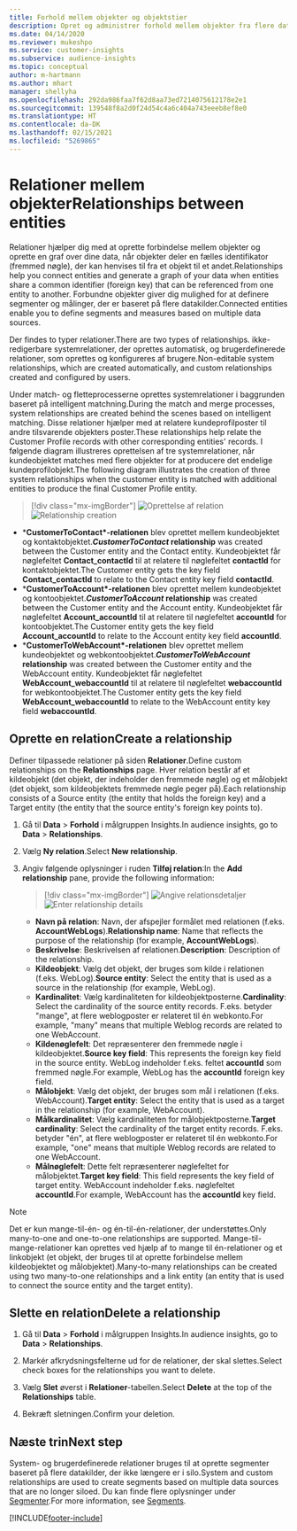 ```yaml
---
title: Forhold mellem objekter og objektstier
description: Opret og administrer forhold mellem objekter fra flere datakilder.
ms.date: 04/14/2020
ms.reviewer: mukeshpo
ms.service: customer-insights
ms.subservice: audience-insights
ms.topic: conceptual
author: m-hartmann
ms.author: mhart
manager: shellyha
ms.openlocfilehash: 292da986faa7f62d8aa73ed7214075612178e2e1
ms.sourcegitcommit: 139548f8a2d0f24d54c4a6c404a743eeeb8ef8e0
ms.translationtype: HT
ms.contentlocale: da-DK
ms.lasthandoff: 02/15/2021
ms.locfileid: "5269865"
---
```

# <a name="relationships-between-entities"></a><span data-ttu-id="9aff1-103">Relationer mellem objekter</span><span class="sxs-lookup"><span data-stu-id="9aff1-103">Relationships between entities</span></span>

<span data-ttu-id="9aff1-104">Relationer hjælper dig med at oprette forbindelse mellem objekter og oprette en graf over dine data, når objekter deler en fælles identifikator (fremmed nøgle), der kan henvises til fra et objekt til et andet.</span><span class="sxs-lookup"><span data-stu-id="9aff1-104">Relationships help you connect entities and generate a graph of your data when entities share a common identifier (foreign key) that can be referenced from one entity to another.</span></span> <span data-ttu-id="9aff1-105">Forbundne objekter giver dig mulighed for at definere segmenter og målinger, der er baseret på flere datakilder.</span><span class="sxs-lookup"><span data-stu-id="9aff1-105">Connected entities enable you to define segments and measures based on multiple data sources.</span></span>

<span data-ttu-id="9aff1-106">Der findes to typer relationer.</span><span class="sxs-lookup"><span data-stu-id="9aff1-106">There are two types of relationships.</span></span> <span data-ttu-id="9aff1-107">ikke-redigerbare systemrelationer, der oprettes automatisk, og brugerdefinerede relationer, som oprettes og konfigureres af brugere.</span><span class="sxs-lookup"><span data-stu-id="9aff1-107">Non-editable system relationships, which are created automatically, and custom relationships created and configured by users.</span></span>

<span data-ttu-id="9aff1-108">Under match- og fletteprocesserne oprettes systemrelationer i baggrunden baseret på intelligent matchning.</span><span class="sxs-lookup"><span data-stu-id="9aff1-108">During the match and merge processes, system relationships are created behind the scenes based on intelligent matching.</span></span> <span data-ttu-id="9aff1-109">Disse relationer hjælper med at relatere kundeprofilposter til andre tilsvarende objekters poster.</span><span class="sxs-lookup"><span data-stu-id="9aff1-109">These relationships help relate the Customer Profile records with other corresponding entities' records.</span></span> <span data-ttu-id="9aff1-110">I følgende diagram illustreres oprettelsen af tre systemrelationer, når kundeobjektet matches med flere objekter for at producere det endelige kundeprofilobjekt.</span><span class="sxs-lookup"><span data-stu-id="9aff1-110">The following diagram illustrates the creation of three system relationships when the customer entity is matched with additional entities to produce the final Customer Profile entity.</span></span>

> [!div class="mx-imgBorder"]
> <span data-ttu-id="9aff1-111">![Oprettelse af relation](media/relationships-entities-merge.png "Oprettelse af relation")</span><span class="sxs-lookup"><span data-stu-id="9aff1-111">![Relationship creation](media/relationships-entities-merge.png "Relationship creation")</span></span>

- <span data-ttu-id="9aff1-112">\***CustomerToContact\*-relationen** blev oprettet mellem kundeobjektet og kontaktobjektet.</span><span class="sxs-lookup"><span data-stu-id="9aff1-112">***CustomerToContact* relationship** was created between the Customer entity and the Contact entity.</span></span> <span data-ttu-id="9aff1-113">Kundeobjektet får nøglefeltet **Contact_contactId** til at relatere til nøglefeltet **contactId** for kontaktobjektet.</span><span class="sxs-lookup"><span data-stu-id="9aff1-113">The Customer entity gets the key field **Contact_contactId** to relate to the Contact entity key field **contactId**.</span></span>
- <span data-ttu-id="9aff1-114">\***CustomerToAccount\*-relationen** blev oprettet mellem kundeobjektet og kontoobjektet.</span><span class="sxs-lookup"><span data-stu-id="9aff1-114">***CustomerToAccount* relationship** was created between the Customer entity and the Account entity.</span></span> <span data-ttu-id="9aff1-115">Kundeobjektet får nøglefeltet **Account_accountId** til at relatere til nøglefeltet **accountId** for kontoobjektet.</span><span class="sxs-lookup"><span data-stu-id="9aff1-115">The Customer entity gets the key field **Account_accountId** to relate to the Account entity key field **accountId**.</span></span>
- <span data-ttu-id="9aff1-116">\***CustomerToWebAccount\*-relationen** blev oprettet mellem kundeobjektet og webkontoobjektet.</span><span class="sxs-lookup"><span data-stu-id="9aff1-116">***CustomerToWebAccount* relationship** was created between the Customer entity and the WebAccount entity.</span></span> <span data-ttu-id="9aff1-117">Kundeobjektet får nøglefeltet **WebAccount_webaccountId** til at relatere til nøglefeltet **webaccountId** for webkontoobjektet.</span><span class="sxs-lookup"><span data-stu-id="9aff1-117">The Customer entity gets the key field **WebAccount_webaccountId** to relate to the WebAccount entity key field **webaccountId**.</span></span>

## <a name="create-a-relationship"></a><span data-ttu-id="9aff1-118">Oprette en relation</span><span class="sxs-lookup"><span data-stu-id="9aff1-118">Create a relationship</span></span>

<span data-ttu-id="9aff1-119">Definer tilpassede relationer på siden **Relationer**.</span><span class="sxs-lookup"><span data-stu-id="9aff1-119">Define custom relationships on the **Relationships** page.</span></span> <span data-ttu-id="9aff1-120">Hver relation består af et kildeobjekt (det objekt, der indeholder den fremmede nøgle) og et målobjekt (det objekt, som kildeobjektets fremmede nøgle peger på).</span><span class="sxs-lookup"><span data-stu-id="9aff1-120">Each relationship consists of a Source entity (the entity that holds the foreign key) and a Target entity (the entity that the source entity's foreign key points to).</span></span>

1. <span data-ttu-id="9aff1-121">Gå til **Data** > **Forhold** i målgruppen Insights.</span><span class="sxs-lookup"><span data-stu-id="9aff1-121">In audience insights, go to **Data** > **Relationships**.</span></span>

2. <span data-ttu-id="9aff1-122">Vælg **Ny relation**.</span><span class="sxs-lookup"><span data-stu-id="9aff1-122">Select **New relationship**.</span></span>

3. <span data-ttu-id="9aff1-123">Angiv følgende oplysninger i ruden **Tilføj relation**:</span><span class="sxs-lookup"><span data-stu-id="9aff1-123">In the **Add relationship** pane, provide the following information:</span></span>

   > [!div class="mx-imgBorder"]
   > <span data-ttu-id="9aff1-124">![Angive relationsdetaljer](media/relationships-add.png "Angive relationsdetaljer")</span><span class="sxs-lookup"><span data-stu-id="9aff1-124">![Enter relationship details](media/relationships-add.png "Enter relationship details")</span></span>

   - <span data-ttu-id="9aff1-125">**Navn på relation**: Navn, der afspejler formålet med relationen (f.eks. **AccountWebLogs**).</span><span class="sxs-lookup"><span data-stu-id="9aff1-125">**Relationship name**: Name that reflects the purpose of the relationship (for example, **AccountWebLogs**).</span></span>
   - <span data-ttu-id="9aff1-126">**Beskrivelse**: Beskrivelsen af relationen.</span><span class="sxs-lookup"><span data-stu-id="9aff1-126">**Description**: Description of the relationship.</span></span>
   - <span data-ttu-id="9aff1-127">**Kildeobjekt**: Vælg det objekt, der bruges som kilde i relationen (f.eks. WebLog).</span><span class="sxs-lookup"><span data-stu-id="9aff1-127">**Source entity**: Select the entity that is used as a source in the relationship (for example, WebLog).</span></span>
   - <span data-ttu-id="9aff1-128">**Kardinalitet**: Vælg kardinaliteten for kildeobjektposterne.</span><span class="sxs-lookup"><span data-stu-id="9aff1-128">**Cardinality**: Select the cardinality of the source entity records.</span></span> <span data-ttu-id="9aff1-129">F.eks. betyder "mange", at flere weblogposter er relateret til én webkonto.</span><span class="sxs-lookup"><span data-stu-id="9aff1-129">For example, "many" means that multiple Weblog records are related to one WebAccount.</span></span>
   - <span data-ttu-id="9aff1-130">**Kildenøglefelt**: Det repræsenterer den fremmede nøgle i kildeobjektet.</span><span class="sxs-lookup"><span data-stu-id="9aff1-130">**Source key field**: This represents the foreign key field in the source entity.</span></span> <span data-ttu-id="9aff1-131">WebLog indeholder f.eks. feltet **accountId** som fremmed nøgle.</span><span class="sxs-lookup"><span data-stu-id="9aff1-131">For example, WebLog has the **accountId** foreign key field.</span></span>
   - <span data-ttu-id="9aff1-132">**Målobjekt**: Vælg det objekt, der bruges som mål i relationen (f.eks. WebAccount).</span><span class="sxs-lookup"><span data-stu-id="9aff1-132">**Target entity**: Select the entity that is used as a target in the relationship (for example, WebAccount).</span></span>
   - <span data-ttu-id="9aff1-133">**Målkardinalitet**: Vælg kardinaliteten for målobjektposterne.</span><span class="sxs-lookup"><span data-stu-id="9aff1-133">**Target cardinality**: Select the cardinality of the target entity records.</span></span> <span data-ttu-id="9aff1-134">F.eks. betyder "én", at flere weblogposter er relateret til én webkonto.</span><span class="sxs-lookup"><span data-stu-id="9aff1-134">For example, "one" means that multiple Weblog records are related to one WebAccount.</span></span>
   - <span data-ttu-id="9aff1-135">**Målnøglefelt**: Dette felt repræsenterer nøglefeltet for målobjektet.</span><span class="sxs-lookup"><span data-stu-id="9aff1-135">**Target key field**: This field represents the key field of target entity.</span></span> <span data-ttu-id="9aff1-136">WebAccount indeholder f.eks. nøglefeltet **accountId**.</span><span class="sxs-lookup"><span data-stu-id="9aff1-136">For example, WebAccount has the **accountId** key field.</span></span>

> [!NOTE]
> <span data-ttu-id="9aff1-137">Det er kun mange-til-én- og én-til-én-relationer, der understøttes.</span><span class="sxs-lookup"><span data-stu-id="9aff1-137">Only many-to-one and one-to-one relationships are supported.</span></span> <span data-ttu-id="9aff1-138">Mange-til-mange-relationer kan oprettes ved hjælp af to mange til én-relationer og et linkobjekt (et objekt, der bruges til at oprette forbindelse mellem kildeobjektet og målobjektet).</span><span class="sxs-lookup"><span data-stu-id="9aff1-138">Many-to-many relationships can be created using two many-to-one relationships and a link entity (an entity that is used to connect the source entity and the target entity).</span></span>

## <a name="delete-a-relationship"></a><span data-ttu-id="9aff1-139">Slette en relation</span><span class="sxs-lookup"><span data-stu-id="9aff1-139">Delete a relationship</span></span>

1. <span data-ttu-id="9aff1-140">Gå til **Data** > **Forhold** i målgruppen Insights.</span><span class="sxs-lookup"><span data-stu-id="9aff1-140">In audience insights, go to **Data** > **Relationships**.</span></span>

2. <span data-ttu-id="9aff1-141">Markér afkrydsningsfelterne ud for de relationer, der skal slettes.</span><span class="sxs-lookup"><span data-stu-id="9aff1-141">Select check boxes for the relationships you want to delete.</span></span>

3. <span data-ttu-id="9aff1-142">Vælg **Slet** øverst i **Relationer**-tabellen.</span><span class="sxs-lookup"><span data-stu-id="9aff1-142">Select **Delete** at the top of the **Relationships** table.</span></span>

4. <span data-ttu-id="9aff1-143">Bekræft sletningen.</span><span class="sxs-lookup"><span data-stu-id="9aff1-143">Confirm your deletion.</span></span>

## <a name="next-step"></a><span data-ttu-id="9aff1-144">Næste trin</span><span class="sxs-lookup"><span data-stu-id="9aff1-144">Next step</span></span>

<span data-ttu-id="9aff1-145">System- og brugerdefinerede relationer bruges til at oprette segmenter baseret på flere datakilder, der ikke længere er i silo.</span><span class="sxs-lookup"><span data-stu-id="9aff1-145">System and custom relationships are used to create segments based on multiple data sources that are no longer siloed.</span></span> <span data-ttu-id="9aff1-146">Du kan finde flere oplysninger under [Segmenter](segments.md).</span><span class="sxs-lookup"><span data-stu-id="9aff1-146">For more information, see [Segments](segments.md).</span></span>


[!INCLUDE[footer-include](../includes/footer-banner.md)]